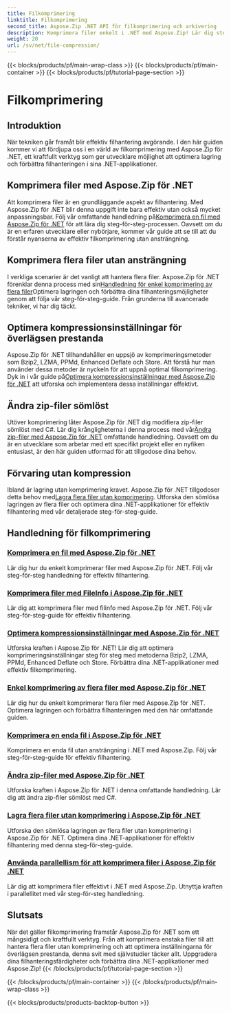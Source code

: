 ```yaml
---
title: Filkomprimering
linktitle: Filkomprimering
second_title: Aspose.Zip .NET API för filkomprimering och arkivering
description: Komprimera filer enkelt i .NET med Aspose.Zip! Lär dig steg-för-steg filhantering med metoderna Bzip2, LZMA, PPMd, Deflate och Store för optimala komprimeringsinställningar.
weight: 20
url: /sv/net/file-compression/
---
```


{{< blocks/products/pf/main-wrap-class >}}
{{< blocks/products/pf/main-container >}}
{{< blocks/products/pf/tutorial-page-section >}}

# Filkomprimering


## Introduktion

När tekniken går framåt blir effektiv filhantering avgörande. I den här guiden kommer vi att fördjupa oss i en värld av filkomprimering med Aspose.Zip för .NET, ett kraftfullt verktyg som ger utvecklare möjlighet att optimera lagring och förbättra filhanteringen i sina .NET-applikationer.

## Komprimera filer med Aspose.Zip för .NET
 Att komprimera filer är en grundläggande aspekt av filhantering. Med Aspose.Zip för .NET blir denna uppgift inte bara effektiv utan också mycket anpassningsbar. Följ vår omfattande handledning på[Komprimera en fil med Aspose.Zip för .NET](./compress-file/) för att lära dig steg-för-steg-processen. Oavsett om du är en erfaren utvecklare eller nybörjare, kommer vår guide att se till att du förstår nyanserna av effektiv filkomprimering utan ansträngning.

## Komprimera flera filer utan ansträngning
 I verkliga scenarier är det vanligt att hantera flera filer. Aspose.Zip för .NET förenklar denna process med sin[Handledning för enkel komprimering av flera filer](./compress-multiple-files/)Optimera lagringen och förbättra dina filhanteringsmöjligheter genom att följa vår steg-för-steg-guide. Från grunderna till avancerade tekniker, vi har dig täckt.

## Optimera kompressionsinställningar för överlägsen prestanda
 Aspose.Zip för .NET tillhandahåller en uppsjö av komprimeringsmetoder som Bzip2, LZMA, PPMd, Enhanced Deflate och Store. Att förstå hur man använder dessa metoder är nyckeln för att uppnå optimal filkomprimering. Dyk in i vår guide på[Optimera kompressionsinställningar med Aspose.Zip för .NET](./optimizing-compression-settings/) att utforska och implementera dessa inställningar effektivt.

## Ändra zip-filer sömlöst
 Utöver komprimering låter Aspose.Zip för .NET dig modifiera zip-filer sömlöst med C#. Lär dig krångligheterna i denna process med vår[Ändra zip-filer med Aspose.Zip för .NET](./modifying-zip-files/) omfattande handledning. Oavsett om du är en utvecklare som arbetar med ett specifikt projekt eller en nyfiken entusiast, är den här guiden utformad för att tillgodose dina behov.

## Förvaring utan kompression
Ibland är lagring utan komprimering kravet. Aspose.Zip för .NET tillgodoser detta behov med[Lagra flera filer utan komprimering](./store-multiple-files-no-compression/). Utforska den sömlösa lagringen av flera filer och optimera dina .NET-applikationer för effektiv filhantering med vår detaljerade steg-för-steg-guide.

## Handledning för filkomprimering
### [Komprimera en fil med Aspose.Zip för .NET](./compress-file/)
Lär dig hur du enkelt komprimerar filer med Aspose.Zip för .NET. Följ vår steg-för-steg handledning för effektiv filhantering.
### [Komprimera filer med FileInfo i Aspose.Zip för .NET](./compress-files-fileinfo/)
Lär dig att komprimera filer med filinfo med Aspose.Zip för .NET. Följ vår steg-för-steg-guide för effektiv filhantering.
### [Optimera kompressionsinställningar med Aspose.Zip för .NET](./optimizing-compression-settings/)
Utforska kraften i Aspose.Zip för .NET! Lär dig att optimera komprimeringsinställningar steg för steg med metoderna Bzip2, LZMA, PPMd, Enhanced Deflate och Store. Förbättra dina .NET-applikationer med effektiv filkomprimering.
### [Enkel komprimering av flera filer med Aspose.Zip för .NET](./compress-multiple-files/)
Lär dig hur du enkelt komprimerar flera filer med Aspose.Zip för .NET. Optimera lagringen och förbättra filhanteringen med den här omfattande guiden.
### [Komprimera en enda fil i Aspose.Zip för .NET](./compress-single-file/)
Komprimera en enda fil utan ansträngning i .NET med Aspose.Zip. Följ vår steg-för-steg-guide för effektiv filhantering.
### [Ändra zip-filer med Aspose.Zip för .NET](./modifying-zip-files/)
Utforska kraften i Aspose.Zip för .NET i denna omfattande handledning. Lär dig att ändra zip-filer sömlöst med C#.
### [Lagra flera filer utan komprimering i Aspose.Zip för .NET](./store-multiple-files-no-compression/)
Utforska den sömlösa lagringen av flera filer utan komprimering i Aspose.Zip för .NET. Optimera dina .NET-applikationer för effektiv filhantering med denna steg-för-steg-guide.
### [Använda parallellism för att komprimera filer i Aspose.Zip för .NET](./using-parallelism-compress-files/)
Lär dig att komprimera filer effektivt i .NET med Aspose.Zip. Utnyttja kraften i parallellitet med vår steg-för-steg handledning.

## Slutsats
När det gäller filkomprimering framstår Aspose.Zip för .NET som ett mångsidigt och kraftfullt verktyg. Från att komprimera enstaka filer till att hantera flera filer utan komprimering och att optimera inställningarna för överlägsen prestanda, denna svit med självstudier täcker allt. Uppgradera dina filhanteringsfärdigheter och förbättra dina .NET-applikationer med Aspose.Zip!
{{< /blocks/products/pf/tutorial-page-section >}}

{{< /blocks/products/pf/main-container >}}
{{< /blocks/products/pf/main-wrap-class >}}

{{< blocks/products/products-backtop-button >}}
